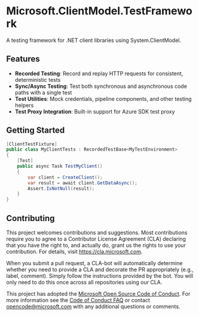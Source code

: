 # Microsoft.ClientModel.TestFramework

A testing framework for .NET client libraries using System.ClientModel.

## Features

- **Recorded Testing**: Record and replay HTTP requests for consistent, deterministic tests
- **Sync/Async Testing**: Test both synchronous and asynchronous code paths with a single test
- **Test Utilities**: Mock credentials, pipeline components, and other testing helpers
- **Test Proxy Integration**: Built-in support for Azure SDK test proxy

## Getting Started

```csharp
[ClientTestFixture]
public class MyClientTests : RecordedTestBase<MyTestEnvironment>
{
    [Test]
    public async Task TestMyClient()
    {
        var client = CreateClient();
        var result = await client.GetDataAsync();
        Assert.IsNotNull(result);
    }
}
```

## Contributing

This project welcomes contributions and suggestions. Most contributions require you to agree to a Contributor License Agreement (CLA) declaring that you have the right to, and actually do, grant us the rights to use your contribution. For details, visit https://cla.microsoft.com.

When you submit a pull request, a CLA-bot will automatically determine whether you need to provide a CLA and decorate the PR appropriately (e.g., label, comment). Simply follow the instructions provided by the bot. You will only need to do this once across all repositories using our CLA.

This project has adopted the [Microsoft Open Source Code of Conduct][code_of_conduct]. For more information see the [Code of Conduct FAQ][code_of_conduct_faq] or contact opencode@microsoft.com with any additional questions or comments.

[source]: https://github.com/Azure/azure-sdk-for-net/tree/main/sdk/core/Microsoft.ClientModel.TestFramework/src
[code_of_conduct]: https://opensource.microsoft.com/codeofconduct
[code_of_conduct_faq]: https://opensource.microsoft.com/codeofconduct/faq/